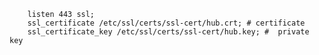         listen 443 ssl;
        ssl_certificate /etc/ssl/certs/ssl-cert/hub.crt; # certificate
        ssl_certificate_key /etc/ssl/certs/ssl-cert/hub.key; #  private key